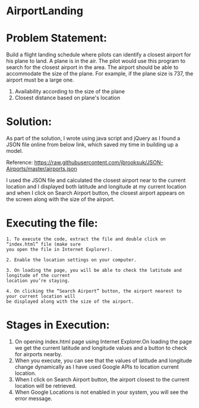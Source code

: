 # AirportLanding
# Problem Statement:

Build a flight landing schedule where pilots can identify a closest airport for his plane to land. A plane is in the air. The pilot would use this program to search for the closest airport in the area. The 
airport should be able to accommodate the size of the plane. For example, if the plane size is 737, the airport must be a large one.

  1) Availability according to the size of the plane
  2) Closest distance based on plane's location

# Solution:

As part of the solution, I wrote using java script and jQuery as I found a JSON file online from below link, which saved my time in building up a model.

Reference: https://raw.githubusercontent.com/jbrooksuk/JSON-Airports/master/airports.json

I used the JSON file and calculated the closest airport near to the current location and I displayed both latitude and longitude at my current location and when I click on Search Airport 
button, the closest airport appears on the screen along with the size of the airport.

# Executing the file:
    1. To execute the code, extract the file and double click on “index.html” file (make sure 
    you open the file in Internet Explorer). 
    
    2. Enable the location settings on your computer. 
    
    3. On loading the page, you will be able to check the latitude and longitude of the current 
    location you’re staying. 
    
    4. On clicking the “Search Airport” button, the airport nearest to your current location will 
    be displayed along with the size of the airport.

# Stages in Execution:
  1. On opening index.html page using Internet Explorer.On loading the page we get the current latitude and longitude values and a button to check for airports nearby.
  2. When you execute, you can see that the values of latitude and longitude change dynamically as I have used Google APIs to location current location.
  3. When I click on Search Airport button, the airport closest to the current location will be retrieved.
  4. When Google Locations is not enabled in your system, you will see the error message.
